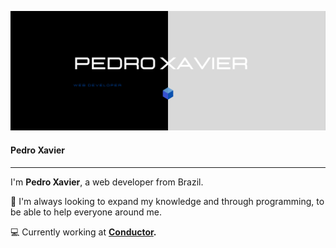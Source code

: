 ![webdev-pedro](/icons/capa.png "dev-pedro-xavier")

#### Pedro Xavier 

- - -

I'm **Pedro Xavier**, a web developer from Brazil.

:blue_heart: I'm always looking to expand my knowledge and through programming, to be able to help everyone around me.

:computer: Currently working at **[Conductor](https://conductor.com.br/en/).**

<!-- ### Hi there 👋 -->

<!--
**pedrohsxavier/pedrohsxavier** is a ✨ _special_ ✨ repository because its `README.md` (this file) appears on your GitHub profile.

Here are some ideas to get you started:

- 🔭 I’m currently working on Conductor [...]
- 🌱 I’m currently learning [...]
- 👯 I’m looking to collaborate on ...
- 🤔 I’m looking for help with ...
- 💬 Ask me about ...
- 📫 How to reach me: ...
- 😄 Pronouns: ...
- ⚡ Fun fact: ...

-->
